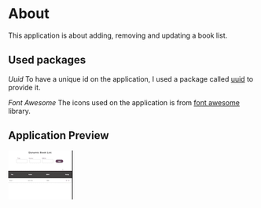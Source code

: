 # About

This application is about adding, removing and updating a book list.

## Used packages

*Uuid*
To have a unique id on the application, I used a package called [uuid](https://www.npmjs.com/package/uuid) to provide it. 

*Font Awesome*
The icons used on the application is from [font awesome](https://fontawesome.com) library.

## Application Preview

![gif](assets/dynamic-book-list.gif)